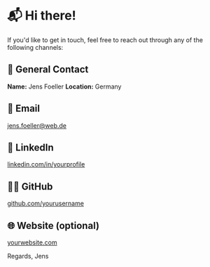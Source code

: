 # 📬 Hi there!

If you'd like to get in touch, feel free to reach out through any of the following channels:

## 👤 General Contact
**Name:** Jens Foeller
**Location:** Germany

## 📧 Email
[jens.foeller@web.de](mailto:jens.foeller@web.de)

## 💼 LinkedIn
[linkedin.com/in/yourprofile](https://www.linkedin.com/in/yourprofile)

## 🧑‍💻 GitHub
[github.com/yourusername](https://github.com/yourusername)

## 🌐 Website (optional)
[yourwebsite.com](https://yourwebsite.com)

Regards,
Jens
